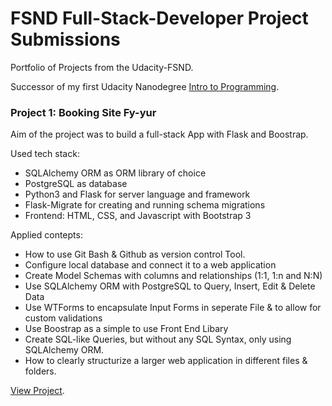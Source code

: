 # FSND Full-Stack-Developer Project Submissions

Portfolio of Projects from the Udacity-FSND.

Successor of my first Udacity Nanodegree [Intro to Programming](https://github.com/Thalrion/Udacity-Intro-to-Programming-Nanodegree/blob/master/README.md).

### Project 1: Booking Site Fy-yur

Aim of the project was to build a full-stack App with Flask and Boostrap.

Used tech stack:
- SQLAlchemy ORM as ORM library of choice
- PostgreSQL as database
- Python3 and Flask for server language and framework
- Flask-Migrate for creating and running schema migrations
- Frontend: HTML, CSS, and Javascript with Bootstrap 3

Applied contepts:
- How to use Git Bash & Github as version control Tool.
- Configure local database and connect it to a web application
- Create Model Schemas with columns and relationships (1:1, 1:n and N:N)
- Use SQLAlchemy ORM with PostgreSQL to Query, Insert, Edit & Delete Data
- Use WTForms to encapsulate Input Forms in seperate File & to allow for custom validations
- Use Boostrap as a simple to use Front End Libary
- Create SQL-like Queries, but without any SQL Syntax, only using SQLAlchemy ORM.
- How to clearly structurize a larger web application in different files & folders.

[View Project](https://github.com/Thalrion/Udacity-Full-Stack-Developer-Nanodegree/tree/master/project01_fyyur).